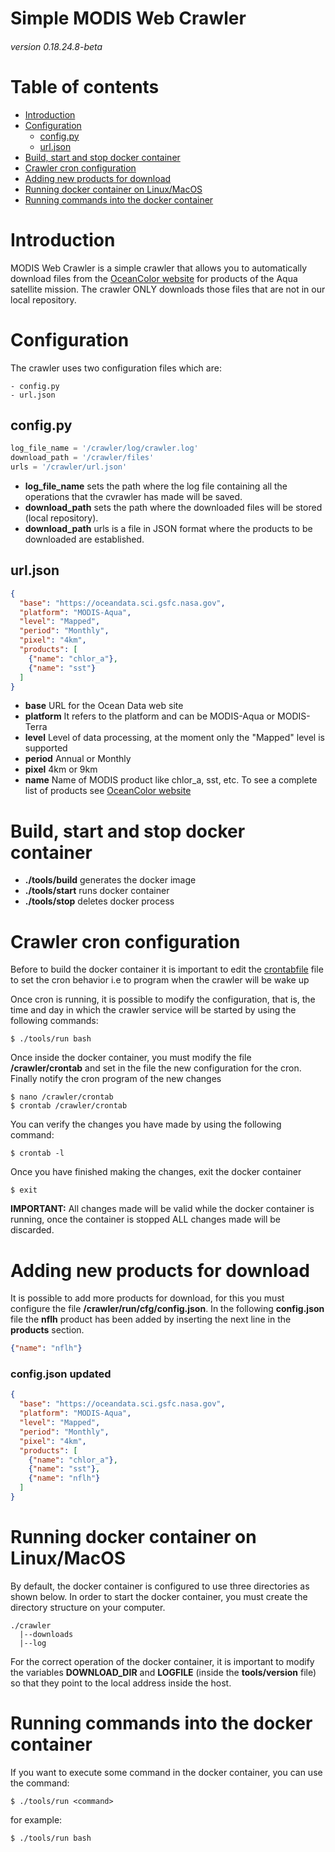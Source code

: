 # Simple MODIS Web Crawler
###### version 0.18.24.8-beta

Table of contents
=================

<!--ts-->
   * [Introduction](#introduction)
   * [Configuration](#configuration)
      * [config.py](#config-py)
      * [url.json](#url-json)
   * [Build, start and stop docker container](#build-start-stop)
   * [Crawler cron configuration](#cron)
   * [Adding new products for download](#adding-products)   
   * [Running docker container on Linux/MacOS](#run-linux-mac)
   * [Running commands into the docker container](#run)
<!--te-->

<a name="introduction"></a>
# Introduction

MODIS Web Crawler is a simple crawler that allows you to automatically download files from the [OceanColor website](https://oceancolor.gsfc.nasa.gov/) for products of the Aqua satellite mission. The crawler ONLY downloads those files that are not in our local repository.

<a name="configuration"></a>
# Configuration

The crawler uses two configuration files which are:

```
- config.py
- url.json
```

<a name="config-py"></a>
## config.py


```python
log_file_name = '/crawler/log/crawler.log'
download_path = '/crawler/files'
urls = '/crawler/url.json'
```
- **log_file_name** sets the path where the log file containing all the operations that the cvrawler has made will be saved.
- **download_path** sets the path where the downloaded files will be stored (local repository).
- **download_path** urls is a file in JSON format where the products to be downloaded are established.

<a name="url-json"></a>
## url.json


```json
{
  "base": "https://oceandata.sci.gsfc.nasa.gov",
  "platform": "MODIS-Aqua",
  "level": "Mapped",
  "period": "Monthly",
  "pixel": "4km",
  "products": [
    {"name": "chlor_a"},
    {"name": "sst"}
  ]
}
```

- **base** URL for the Ocean Data web site
- **platform** It refers to the platform and can be MODIS-Aqua or MODIS-Terra
- **level** Level of data processing, at the moment only the "Mapped" level is supported
- **period** Annual or Monthly
- **pixel** 4km or 9km
- **name** Name of MODIS product like chlor_a, sst, etc. To see a complete list of products see [OceanColor website](https://oceancolor.gsfc.nasa.gov/)


<a name="build-start-stop"></a>
# Build, start and stop docker container

- **./tools/build** generates the docker image
- **./tools/start** runs docker container
- **./tools/stop** deletes docker process

<a name="cron"></a>
# Crawler cron configuration

Before to build the docker container it is important to edit the [crontabfile](crontabfile) file to set the cron behavior i.e to program when the crawler will be wake up

Once cron is running, it is possible to modify the configuration, that is, the time and day in which the crawler service will be started by using  the following commands:

```text
$ ./tools/run bash
```

Once inside the docker container, you must modify the file **/crawler/crontab** and set in the file the new configuration for the cron. Finally notify the cron program of the new changes

```text
$ nano /crawler/crontab
$ crontab /crawler/crontab
```

You can verify the changes you have made by using the following command:

```text
$ crontab -l
```

Once you have finished making the changes, exit the docker container

```text
$ exit
```

**IMPORTANT:** All changes made will be valid while the docker container is running, once the container is stopped ALL changes made will be discarded.

<a name="adding-products"></a>
# Adding new products for download

It is possible to add more products for download, for this you must configure the file **/crawler/run/cfg/config.json**. In the following **config.json** file the **nflh** product has been added by inserting the next line in the **products** section.

```json
{"name": "nflh"}
```

### config.json updated

```json
{
  "base": "https://oceandata.sci.gsfc.nasa.gov",
  "platform": "MODIS-Aqua",
  "level": "Mapped",
  "period": "Monthly",
  "pixel": "4km",
  "products": [
    {"name": "chlor_a"},
    {"name": "sst"},
    {"name": "nflh"}
  ]
}
```

<a name="run-linux-mac"></a>
# Running docker container on Linux/MacOS

By default, the docker container is configured to use three directories as shown below. In order to start the docker container, you must create the directory structure on your computer.

```text
./crawler
  |--downloads
  |--log
```
For the correct operation of the docker container, it is important to modify the variables **DOWNLOAD_DIR** and **LOGFILE** (inside the **tools/version** file) so that they point to the local address inside the host.


<a name="run"></a>
# Running commands into the docker container

If you want to execute some command in the docker container, you can use the command:

```text
$ ./tools/run <command>
```

for example:

```text
$ ./tools/run bash
```
